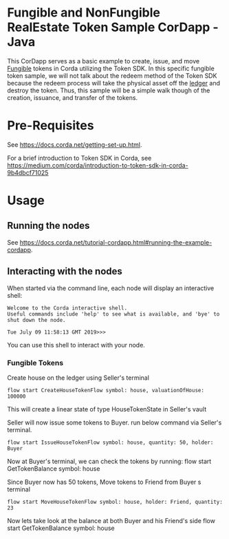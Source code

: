 # Fungible and NonFungible RealEstate Token Sample CorDapp - Java

This CorDapp serves as a basic example to create, issue, and move [Fungible](https://training.corda.net/libraries/tokens-sdk/#fungibletoken) tokens in Corda utilizing the Token SDK. In this specific fungible token sample, we will not 
talk about the redeem method of the Token SDK because the redeem process will take the physical asset off the [ledger](https://training.corda.net/prepare-and-discover/design-corda/#orchestration-and-ledger-layers) and destroy the token. Thus, this sample will be a 
simple walk though of the creation, issuance, and transfer of the tokens.



# Pre-Requisites

See https://docs.corda.net/getting-set-up.html.

For a brief introduction to Token SDK in Corda, see https://medium.com/corda/introduction-to-token-sdk-in-corda-9b4dbcf71025

# Usage

## Running the nodes

See https://docs.corda.net/tutorial-cordapp.html#running-the-example-cordapp.

## Interacting with the nodes

When started via the command line, each node will display an interactive shell:

    Welcome to the Corda interactive shell.
    Useful commands include 'help' to see what is available, and 'bye' to shut down the node.

    Tue July 09 11:58:13 GMT 2019>>>

You can use this shell to interact with your node.

### Fungible Tokens

Create house on the ledger using Seller's terminal

    flow start CreateHouseTokenFlow symbol: house, valuationOfHouse: 100000

This will create a linear state of type HouseTokenState in Seller's vault

Seller will now issue some tokens to Buyer. run below command via Seller's terminal.

    flow start IssueHouseTokenFlow symbol: house, quantity: 50, holder: Buyer

Now at Buyer's terminal, we can check the tokens by running:
    flow start GetTokenBalance symbol: house

Since Buyer now has 50 tokens, Move tokens to Friend from Buyer s terminal

    flow start MoveHouseTokenFlow symbol: house, holder: Friend, quantity: 23

Now lets take look at the balance at both Buyer and his Friend's side 
    flow start GetTokenBalance symbol: house